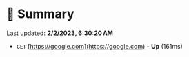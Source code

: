 # 📖 Summary
Last updated: **2/2/2023, 6:30:20 AM**

- `GET` [https://google.com](https://google.com) - **Up** (161ms)
